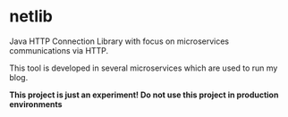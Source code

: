 # netlib
Java HTTP Connection Library with focus on microservices communications via HTTP.

This tool is developed in several microservices which are used to run my blog.

<B>This project is just an experiment! Do not use this project in production environments</B>
